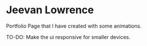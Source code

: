 # Jeevan Lowrence
Portfolio Page that I have created with some animations.


TO-DO:
Make the ui responsive for smaller devices.
